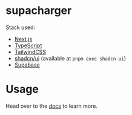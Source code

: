 # supacharger

Stack used:

- [Next.js](https://nextjs.org/)
- [TypeScript](https://www.typescriptlang.org/)
- [TailwindCSS](https://tailwindcss.com/)
- [shadcn/ui](https://ui.shadcn.com/) (available at `pnpm exec shadcn-ui`)
- [Supabase](https://supabase.com/)

# Usage

Head over to the [docs](https://supacharger.dev/docs) to learn more.
